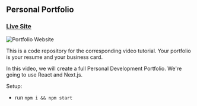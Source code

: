 ## Personal Portfolio

### [Live Site]()

![Portfolio Website](https://user-images.githubusercontent.com/60949882/129303159-56f8ea81-d3c2-42a9-86f2-22402779230a.png)

This is a code repository for the corresponding video tutorial. Your portfolio is your resume and your business card.

In this video, we will create a full Personal Development Portfolio. We're going to use React and Next.js.

Setup:
- run ```npm i && npm start```
